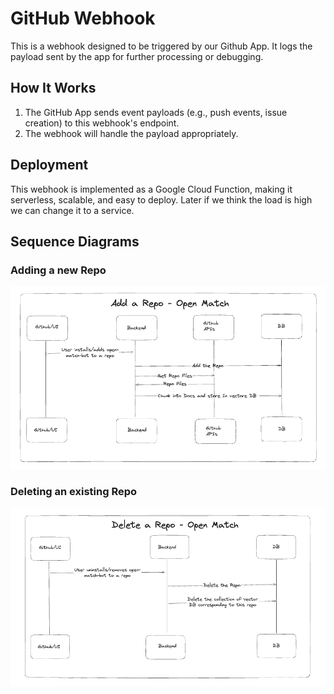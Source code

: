 # GitHub Webhook

This is a webhook designed to be triggered by our Github App. It logs the payload sent by the app for further processing or debugging.

## How It Works

1. The GitHub App sends event payloads (e.g., push events, issue creation) to this webhook's endpoint.
2. The webhook will handle the payload appropriately.

## Deployment

This webhook is implemented as a Google Cloud Function, making it serverless, scalable, and easy to deploy. Later if we think the load is high we can change it to a service.


## Sequence Diagrams

### Adding a new Repo

![Alt text](../../../assets/add-repo.png)

### Deleting an existing Repo

![Alt text](../../../assets/delete-repo.png)